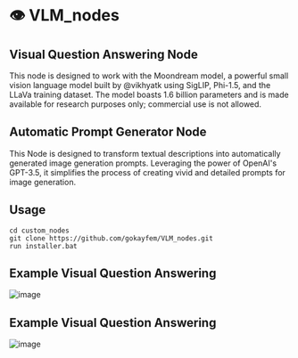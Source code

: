 # 👁️ VLM_nodes

## Visual Question Answering Node
This node is designed to work with the Moondream model, a powerful small vision language model built by @vikhyatk using SigLIP, Phi-1.5, and the LLaVa training dataset. 
The model boasts 1.6 billion parameters and is made available for research purposes only; commercial use is not allowed.

## Automatic Prompt Generator Node
This Node is designed to transform textual descriptions into automatically generated image generation prompts. 
Leveraging the power of OpenAI's GPT-3.5, it simplifies the process of creating vivid and detailed prompts for image generation.

## Usage

```
cd custom_nodes
git clone https://github.com/gokayfem/VLM_nodes.git
run installer.bat
```
## Example Visual Question Answering
![image](https://github.com/gokayfem/VLM_nodes/assets/88277926/2e82fe70-550d-437c-8738-6fb638e42d1d)

## Example Visual Question Answering
![image](https://github.com/gokayfem/VLM_nodes/assets/88277926/a2dae1f8-895f-4e01-a7e4-1e65f0549244)

